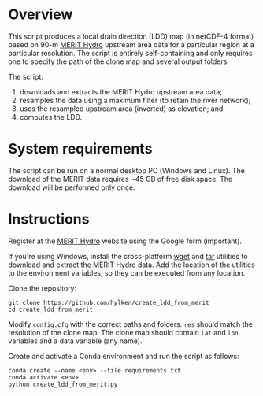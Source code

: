 # Overview

This script produces a local drain direction (LDD) map (in netCDF-4 format) based on 90-m [MERIT Hydro](http://hydro.iis.u-tokyo.ac.jp/~yamadai/MERIT_Hydro/) upstream area data for a particular region at a particular resolution. The script is entirely self-containing and only requires one to specify the path of the clone map and several output folders.

The script:
1. downloads and extracts the MERIT Hydro upstream area data;
1. resamples the data using a maximum filter (to retain the river network);
1. uses the resampled upstream area (inverted) as elevation; and
1. computes the LDD.

# System requirements

The script can be run on a normal desktop PC (Windows and Linux). The download of the MERIT data requires ~45 GB of free disk space. The download will be performed only once.

# Instructions

Register at the [MERIT Hydro](http://hydro.iis.u-tokyo.ac.jp/~yamadai/MERIT_Hydro/) website using the Google form (important).

If you're using Windows, install the cross-platform [wget](http://gnuwin32.sourceforge.net/packages/wget.htm) and [tar](http://gnuwin32.sourceforge.net/packages/gtar.htm) utilities to download and extract the MERIT Hydro data. Add the location of the utilities to the environment variables, so they can be executed from any location.

Clone the repository:
```
git clone https://github.com/hylken/create_ldd_from_merit
cd create_ldd_from_merit
```
Modify `config.cfg` with the correct paths and folders. `res` should match the resolution of the clone map. The clone map should contain `lat` and `lon` variables and a data variable (any name).

Create and activate a Conda environment and run the script as follows:
```
conda create --name <env> --file requirements.txt
conda activate <env>
python create_ldd_from_merit.py
```

